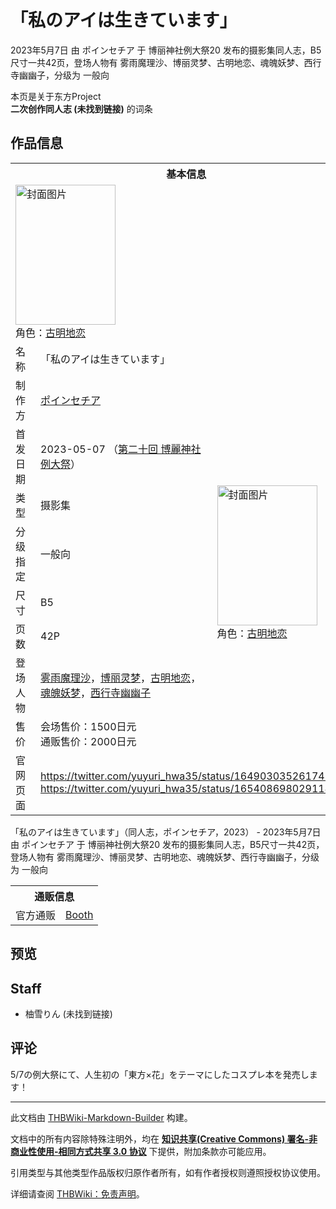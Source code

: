 # 「私のアイは生きています」

<!-- source html: G:\repos\THBWiki-Markdown-Builder\THBWikiMarkdown\Temp\main\c\cd\ns0%3A%E3%80%8C%E7%A7%81%E3%81%AE%E3%82%A2%E3%82%A4%E3%81%AF%E7%94%9F%E3%81%8D%E3%81%A6%E3%81%84%E3%81%BE%E3%81%99%E3%80%8D.html -->

2023年5月7日 由 ポインセチア 于 博丽神社例大祭20 发布的摄影集同人志，B5尺寸一共42页，登场人物有 雾雨魔理沙、博丽灵梦、古明地恋、魂魄妖梦、西行寺幽幽子，分级为 一般向

本页是关于东方Project  
 **二次创作同人志 (未找到链接)** 的词条
## 作品信息

<table><tbody><tr><th colspan="3">基本信息</th></tr><tr><td class="cover-artwork-mobile" colspan="2"><a href="./文件-「私のアイは生きています」封面.png.md" class="image" title="封面图片"><img alt="封面图片" src="https://upload.thwiki.cc/thumb/e/e1/%E3%80%8C%E7%A7%81%E3%81%AE%E3%82%A2%E3%82%A4%E3%81%AF%E7%94%9F%E3%81%8D%E3%81%A6%E3%81%84%E3%81%BE%E3%81%99%E3%80%8D%E5%B0%81%E9%9D%A2.png/160px-%E3%80%8C%E7%A7%81%E3%81%AE%E3%82%A2%E3%82%A4%E3%81%AF%E7%94%9F%E3%81%8D%E3%81%A6%E3%81%84%E3%81%BE%E3%81%99%E3%80%8D%E5%B0%81%E9%9D%A2.png" decoding="async" loading="lazy" width="160" height="224" srcset="https://upload.thwiki.cc/thumb/e/e1/%E3%80%8C%E7%A7%81%E3%81%AE%E3%82%A2%E3%82%A4%E3%81%AF%E7%94%9F%E3%81%8D%E3%81%A6%E3%81%84%E3%81%BE%E3%81%99%E3%80%8D%E5%B0%81%E9%9D%A2.png/240px-%E3%80%8C%E7%A7%81%E3%81%AE%E3%82%A2%E3%82%A4%E3%81%AF%E7%94%9F%E3%81%8D%E3%81%A6%E3%81%84%E3%81%BE%E3%81%99%E3%80%8D%E5%B0%81%E9%9D%A2.png 1.5x, https://upload.thwiki.cc/thumb/e/e1/%E3%80%8C%E7%A7%81%E3%81%AE%E3%82%A2%E3%82%A4%E3%81%AF%E7%94%9F%E3%81%8D%E3%81%A6%E3%81%84%E3%81%BE%E3%81%99%E3%80%8D%E5%B0%81%E9%9D%A2.png/320px-%E3%80%8C%E7%A7%81%E3%81%AE%E3%82%A2%E3%82%A4%E3%81%AF%E7%94%9F%E3%81%8D%E3%81%A6%E3%81%84%E3%81%BE%E3%81%99%E3%80%8D%E5%B0%81%E9%9D%A2.png 2x" data-file-width="795" data-file-height="1112"></a><div class="cover-char">角色：<a href="./古明地恋.md" title="古明地恋">古明地恋</a></div></td>
</tr><tr><td class="label">名称</td><td colspan="2"> 「私のアイは生きています」 </td></tr><tr><td class="label">制作方</td><td><a href="./ポインセチア.md" title="ポインセチア">ポインセチア</a></td><td class="cover-artwork" rowspan="8" style="min-width:224px;"><a href="./文件-「私のアイは生きています」封面.png.md" class="image" title="封面图片"><img alt="封面图片" src="https://upload.thwiki.cc/thumb/e/e1/%E3%80%8C%E7%A7%81%E3%81%AE%E3%82%A2%E3%82%A4%E3%81%AF%E7%94%9F%E3%81%8D%E3%81%A6%E3%81%84%E3%81%BE%E3%81%99%E3%80%8D%E5%B0%81%E9%9D%A2.png/160px-%E3%80%8C%E7%A7%81%E3%81%AE%E3%82%A2%E3%82%A4%E3%81%AF%E7%94%9F%E3%81%8D%E3%81%A6%E3%81%84%E3%81%BE%E3%81%99%E3%80%8D%E5%B0%81%E9%9D%A2.png" decoding="async" loading="lazy" width="160" height="224" srcset="https://upload.thwiki.cc/thumb/e/e1/%E3%80%8C%E7%A7%81%E3%81%AE%E3%82%A2%E3%82%A4%E3%81%AF%E7%94%9F%E3%81%8D%E3%81%A6%E3%81%84%E3%81%BE%E3%81%99%E3%80%8D%E5%B0%81%E9%9D%A2.png/240px-%E3%80%8C%E7%A7%81%E3%81%AE%E3%82%A2%E3%82%A4%E3%81%AF%E7%94%9F%E3%81%8D%E3%81%A6%E3%81%84%E3%81%BE%E3%81%99%E3%80%8D%E5%B0%81%E9%9D%A2.png 1.5x, https://upload.thwiki.cc/thumb/e/e1/%E3%80%8C%E7%A7%81%E3%81%AE%E3%82%A2%E3%82%A4%E3%81%AF%E7%94%9F%E3%81%8D%E3%81%A6%E3%81%84%E3%81%BE%E3%81%99%E3%80%8D%E5%B0%81%E9%9D%A2.png/320px-%E3%80%8C%E7%A7%81%E3%81%AE%E3%82%A2%E3%82%A4%E3%81%AF%E7%94%9F%E3%81%8D%E3%81%A6%E3%81%84%E3%81%BE%E3%81%99%E3%80%8D%E5%B0%81%E9%9D%A2.png 2x" data-file-width="795" data-file-height="1112"></a><div class="cover-char">角色：<a href="./古明地恋.md" title="古明地恋">古明地恋</a></div></td>
</tr><tr><td class="label">首发日期</td><td>2023-05-07&#160;（<a href="/展会作品列表?e=%E5%8D%9A%E4%B8%BD%E7%A5%9E%E7%A4%BE%E4%BE%8B%E5%A4%A7%E7%A5%AD%2320">第二十回 博麗神社例大祭</a>）</td></tr><tr><td class="label">类型</td><td>摄影集</td></tr><tr><td class="label">分级指定</td><td>一般向</td></tr><tr><td class="label">尺寸</td><td>B5</td></tr><tr><td class="label">页数</td><td>42P</td></tr><tr><td class="label">登场人物</td><td><a href="./雾雨魔理沙.md" title="雾雨魔理沙">雾雨魔理沙</a>，<a href="./博丽灵梦.md" title="博丽灵梦">博丽灵梦</a>，<a href="./古明地恋.md" title="古明地恋">古明地恋</a>，<a href="./魂魄妖梦.md" title="魂魄妖梦">魂魄妖梦</a>，<a href="./西行寺幽幽子.md" title="西行寺幽幽子">西行寺幽幽子</a></td></tr><tr><td class="label">售价</td><td>会场售价：1500日元<br>通贩售价：2000日元</td></tr>
<tr><td class="label">官网页面</td><td colspan="2"><a rel="nofollow" class="external free" href="https://twitter.com/yuyuri_hwa35/status/1649030352617484289">https://twitter.com/yuyuri_hwa35/status/1649030352617484289</a><br><a rel="nofollow" class="external free" href="https://twitter.com/yuyuri_hwa35/status/1654086980291141632">https://twitter.com/yuyuri_hwa35/status/1654086980291141632</a></td></tr></tbody></table>

「私のアイは生きています」（同人志，ポインセチア，2023） - 2023年5月7日 由 ポインセチア 于 博丽神社例大祭20 发布的摄影集同人志，B5尺寸一共42页，登场人物有 雾雨魔理沙、博丽灵梦、古明地恋、魂魄妖梦、西行寺幽幽子，分级为 一般向

<table><tbody><tr><th colspan="3">通贩信息</th></tr><tr><td class="label">官方通贩</td><td colspan="2"><a rel="nofollow" class="external text" href="https://poinsettiayuyuki.booth.pm/items/4559044">Booth</a></td></tr></tbody></table>


## 预览
## Staff
- 柚雪りん (未找到链接)

## 评论
  
5/7の例大祭にて、人生初の「東方×花」をテーマにしたコスプレ本を発売します！
  
  
  

  





---

此文档由 [THBWiki-Markdown-Builder](https://github.com/Delsin-Yu/THBWiki-Markdown-Builder) 构建。

文档中的所有内容除特殊注明外，均在 [**知识共享(Creative Commons) 署名-非商业性使用-相同方式共享 3.0 协议**](https://creativecommons.org/licenses/by-sa/3.0/deed.zh-hans) 下提供，附加条款亦可能应用。

引用类型与其他类型作品版权归原作者所有，如有作者授权则遵照授权协议使用。

详细请查阅 [THBWiki：免责声明](https://thbwiki.cc/THBWiki:%E5%85%8D%E8%B4%A3%E5%A3%B0%E6%98%8E)。

